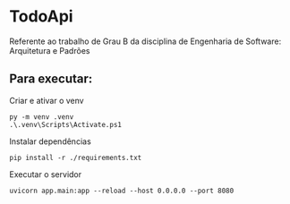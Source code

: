 # TodoApi

Referente ao trabalho de Grau B da disciplina de Engenharia de Software: Arquitetura e Padrões

## Para executar:

Criar e ativar o venv

```shell
py -m venv .venv
.\.venv\Scripts\Activate.ps1
```

Instalar dependências

```shell
pip install -r ./requirements.txt
```

Executar o servidor

```shell
uvicorn app.main:app --reload --host 0.0.0.0 --port 8080
```
